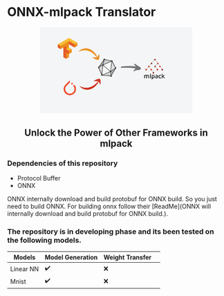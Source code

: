 
# ONNX-mlpack Translator

<div align="center">
  <a href="http://mlpack.org">
    <img src="img/onnx-mlpack.png" alt="ONNX-mlpack Translator" height="70%" width="70%">
  </a>
  <br>
  <h2>Unlock the Power of Other Frameworks in mlpack</h2>
</div>

### Dependencies of this repository
* Protocol Buffer
* ONNX

ONNX internally download and build protobuf for ONNX build. So you just need to build ONNX. For building onnx follow their [ReadMe](ONNX will internally download and build protobuf for ONNX build.).

### The repository is in developing phase and its been tested on the following models.

| Models    | Model Generation   | Weight Transfer |     |
| --------- | ------------------ | --------------- | --- |
| Linear NN | :heavy_check_mark: | :x:             |     |
| Mnist     | :heavy_check_mark: | :x:             |     |

